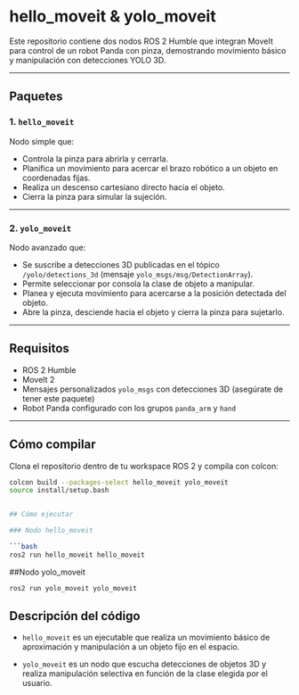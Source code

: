 # hello_moveit & yolo_moveit

Este repositorio contiene dos nodos ROS 2 Humble que integran MoveIt para control de un robot Panda con pinza, demostrando movimiento básico y manipulación con detecciones YOLO 3D.

---

## Paquetes

### 1. `hello_moveit`

Nodo simple que:

- Controla la pinza para abrirla y cerrarla.
- Planifica un movimiento para acercar el brazo robótico a un objeto en coordenadas fijas.
- Realiza un descenso cartesiano directo hacia el objeto.
- Cierra la pinza para simular la sujeción.

---

### 2. `yolo_moveit`

Nodo avanzado que:

- Se suscribe a detecciones 3D publicadas en el tópico `/yolo/detections_3d` (mensaje `yolo_msgs/msg/DetectionArray`).
- Permite seleccionar por consola la clase de objeto a manipular.
- Planea y ejecuta movimiento para acercarse a la posición detectada del objeto.
- Abre la pinza, desciende hacia el objeto y cierra la pinza para sujetarlo.

---

## Requisitos

- ROS 2 Humble
- MoveIt 2
- Mensajes personalizados `yolo_msgs` con detecciones 3D (asegúrate de tener este paquete)
- Robot Panda configurado con los grupos `panda_arm` y `hand`

---

## Cómo compilar

Clona el repositorio dentro de tu workspace ROS 2 y compila con colcon:

```bash
colcon build --packages-select hello_moveit yolo_moveit
source install/setup.bash


## Cómo ejecutar

### Nodo hello_moveit

```bash
ros2 run hello_moveit hello_moveit
```

##Nodo yolo_moveit

```bash
ros2 run yolo_moveit yolo_moveit
```

## Descripción del código

- `hello_moveit` es un ejecutable que realiza un movimiento básico de aproximación y manipulación a un objeto fijo en el espacio.

- `yolo_moveit` es un nodo que escucha detecciones de objetos 3D y realiza manipulación selectiva en función de la clase elegida por el usuario.
